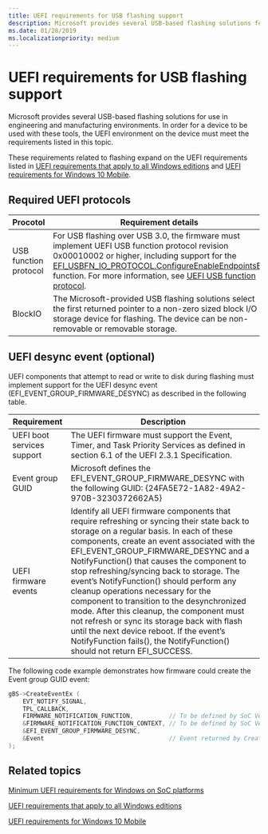 ```yaml
---
title: UEFI requirements for USB flashing support
description: Microsoft provides several USB-based flashing solutions for use in engineering and manufacturing environments. In order for a device to be used with these tools, the UEFI environment on the device must meet the requirements listed in this topic.
ms.date: 01/28/2019
ms.localizationpriority: medium
---
```


# UEFI requirements for USB flashing support

Microsoft provides several USB-based flashing solutions for use in engineering and manufacturing environments. In order for a device to be used with these tools, the UEFI environment on the device must meet the requirements listed in this topic.

These requirements related to flashing expand on the UEFI requirements listed in [UEFI requirements that apply to all Windows editions](uefi-requirements-that-apply-to-all-windows-platforms.md) and [UEFI requirements for Windows 10 Mobile](uefi-requirements-specific-to-windows-mobile.md).

## Required UEFI protocols

| Procotol | Requirement details |
| --- | --- |
| USB function protocol | For USB flashing over USB 3.0, the firmware must implement UEFI USB function protocol revision 0x00010002 or higher, including support for the [EFI\_USBFN\_IO\_PROTOCOL.ConfigureEnableEndpointsEx](efi-usbfn-io-protocol-configureenableendpointsex.md) function. For more information, see [UEFI USB function protocol](uefi-usb-function-protocol.md). |
| BlockIO | The Microsoft-provided USB flashing solutions select the first returned pointer to a non-zero sized block I/O storage device for flashing. The device can be non-removable or removable storage.                                                                                                                                                             |
## UEFI desync event (optional)

UEFI components that attempt to read or write to disk during flashing must implement support for the UEFI desync event (EFI\_EVENT\_GROUP\_FIRMWARE\_DESYNC) as described in the following table.

| Requirement | Description |
| --- | --- |
| UEFI boot services support | The UEFI firmware must support the Event, Timer, and Task Priority Services as defined in section 6.1 of the UEFI 2.3.1 Specification. |
| Event group GUID | Microsoft defines the EFI_EVENT_GROUP_FIRMWARE_DESYNC with the following GUID: {24FA5E72-1A82-49A2-970B-3230372662A5} |
| UEFI firmware events | Identify all UEFI firmware components that require refreshing or syncing their state back to storage on a regular basis. In each of these components, create an event associated with the EFI_EVENT_GROUP_FIRMWARE_DESYNC and a NotifyFunction() that causes the component to stop refreshing/syncing back to storage. The event’s NotifyFunction() should perform any cleanup operations necessary for the component to transition to the desynchronized mode. After this cleanup, the component must not refresh or sync its storage back with flash until the next device reboot. If the event’s NotifyFunction fails(), the NotifyFunction() should not return EFI_SUCCESS. |

The following code example demonstrates how firmware could create the Event group GUID event:

```cpp
gBS->CreateEventEx (
    EVT_NOTIFY_SIGNAL,
    TPL_CALLBACK,
    FIRMWARE_NOTIFICATION_FUNCTION,          // To be defined by SoC Vendor
    &FIRMWARE_NOTIFICATION_FUNCTION_CONTEXT, // To be defined by SoC Vendor
    &EFI_EVENT_GROUP_FIRMWARE_DESYNC,
    &Event                                   // Event returned by CreateEventEx
);
```

## Related topics

[Minimum UEFI requirements for Windows on SoC platforms](minimum-uefi-requirements-for-windows-on-soc-platforms.md)  

[UEFI requirements that apply to all Windows editions](uefi-requirements-that-apply-to-all-windows-platforms.md)  

[UEFI requirements for Windows 10 Mobile](uefi-requirements-specific-to-windows-mobile.md)  
